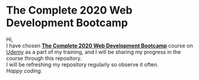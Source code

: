 # The Complete 2020 Web Development Bootcamp
Hi,<br>
I have chosen <a href="https://www.udemy.com/course/the-complete-web-development-bootcamp/"><b>The Complete 2020 Web Development Bootcamp</b></a> course on <a href="https://www.udemy.com">Udemy</a> as a part of my training, and I will be sharing my progress in the course through this repository.<br>
I will be refreshing my repository regularly so observe it often.<br>
<i>Happy coding.</i>
